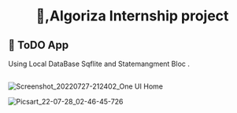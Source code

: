 <h1 align="center"> 👋,Algoriza Internship project </h1>

## 📱 ToDO App

Using Local DataBase Sqflite and Statemangment Bloc .
##





![Screenshot_20220727-212402_One UI Home](https://user-images.githubusercontent.com/72301777/181397141-a7c4031d-9ab1-4645-8bf3-b635a1cbb217.jpg)

![Picsart_22-07-28_02-46-45-726](https://user-images.githubusercontent.com/72301777/181397153-a7291052-82e3-4450-bfe2-81049c808558.jpg)
